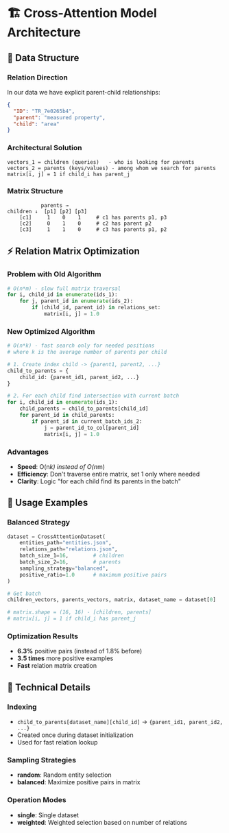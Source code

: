 # 🏗️ Cross-Attention Model Architecture

## 📐 Data Structure

### **Relation Direction**
In our data we have explicit parent-child relationships:
```json
{
  "ID": "TR_7e0265b4", 
  "parent": "measured property",
  "child": "area"
}
```

### **Architectural Solution**
```
vectors_1 = children (queries)   - who is looking for parents
vectors_2 = parents (keys/values) - among whom we search for parents
matrix[i, j] = 1 if child_i has parent_j
```

### **Matrix Structure**
```
           parents →
children ↓  [p1] [p2] [p3]
    [c1]     1    0    1     # c1 has parents p1, p3
    [c2]     0    1    0     # c2 has parent p2  
    [c3]     1    1    0     # c3 has parents p1, p2
```

## ⚡ Relation Matrix Optimization

### **Problem with Old Algorithm**
```python
# O(n*m) - slow full matrix traversal
for i, child_id in enumerate(ids_1):
    for j, parent_id in enumerate(ids_2):
        if (child_id, parent_id) in relations_set:
            matrix[i, j] = 1.0
```

### **New Optimized Algorithm**
```python
# O(n*k) - fast search only for needed positions
# where k is the average number of parents per child

# 1. Create index child -> {parent1, parent2, ...}
child_to_parents = {
    child_id: {parent_id1, parent_id2, ...}
}

# 2. For each child find intersection with current batch
for i, child_id in enumerate(ids_1):
    child_parents = child_to_parents[child_id]
    for parent_id in child_parents:
        if parent_id in current_batch_ids_2:
            j = parent_id_to_col[parent_id]
            matrix[i, j] = 1.0
```

### **Advantages**
- **Speed**: O(n*k) instead of O(n*m)
- **Efficiency**: Don't traverse entire matrix, set 1 only where needed
- **Clarity**: Logic "for each child find its parents in the batch"

## 🎯 Usage Examples

### **Balanced Strategy**
```python
dataset = CrossAttentionDataset(
    entities_path="entities.json",
    relations_path="relations.json", 
    batch_size_1=16,        # children
    batch_size_2=16,        # parents
    sampling_strategy="balanced",
    positive_ratio=1.0      # maximum positive pairs
)

# Get batch
children_vectors, parents_vectors, matrix, dataset_name = dataset[0]

# matrix.shape = (16, 16) - [children, parents]
# matrix[i, j] = 1 if child_i has parent_j
```

### **Optimization Results**
- **6.3%** positive pairs (instead of 1.8% before)
- **3.5 times** more positive examples
- **Fast** relation matrix creation

## 🔧 Technical Details

### **Indexing**
- `child_to_parents[dataset_name][child_id]` → `{parent_id1, parent_id2, ...}`
- Created once during dataset initialization
- Used for fast relation lookup

### **Sampling Strategies**
- **random**: Random entity selection
- **balanced**: Maximize positive pairs in matrix

### **Operation Modes**
- **single**: Single dataset
- **weighted**: Weighted selection based on number of relations 